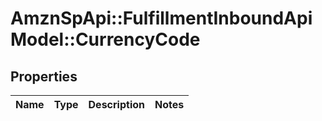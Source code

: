 # AmznSpApi::FulfillmentInboundApiModel::CurrencyCode

## Properties
Name | Type | Description | Notes
------------ | ------------- | ------------- | -------------


